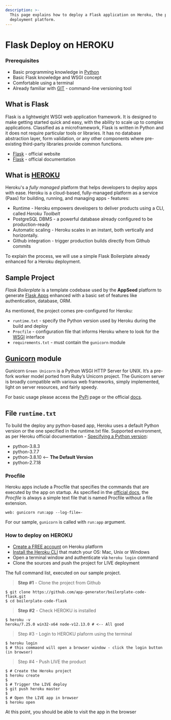 ```yaml
---
description: >-
  This page explains how to deploy a Flask application on Heroku, the popular
  deployment platform.
---
```


# Flask Deploy on HEROKU

### Prerequisites <a href="#prerequisites" id="prerequisites"></a>

* Basic programming knowledge in [Python](https://www.python.org/)
* Basic Flask knowledge and WSGI concept
* Comfortable using a terminal
* Already familiar with [GIT](https://git-scm.com/) - command-line versioning tool


## What is Flask

Flask is a lightweight WSGI web application framework. It is designed to make getting started quick and easy, with the ability to scale up to complex applications. Classified as a microframework, Flask is written in Python and it does not require particular tools or libraries. It has no database abstraction layer, form validation, or any other components where pre-existing third-party libraries provide common functions.

* [Flask](https://palletsprojects.com/p/flask/) - official website
* [Flask](https://flask.palletsprojects.com/) - official documentation


## What is [HEROKU](https://www.heroku.com/)

Heroku's a _fully managed_ platform that helps developers to deploy apps with ease. Heroku is a cloud-based, fully-managed platform as a service (Paas) for building, running, and managing apps - features:

* Runtime - Heroku empowers developers to deliver products using a CLI, called _Heroku Toolbelt_
* PostgreSQL DBMS - a powerful database already configured to be production-ready
* Automatic scaling - Heroku scales in an instant, both vertically and horizontally.
* Github integration - trigger production builds directly from Github commits

To explain the process, we will use a simple Flask Boilerplate already enhanced for a Heroku deployment.


## Sample Project

_Flask Boilerplate_ is a template codebase used by the **AppSeed** platform to generate [Flask Apps](https://appseed.us/apps/flask-apps) enhanced with a basic set of features like authentication, database, ORM.

As mentioned, the project comes pre-configured for Heroku:

* `runtime.txt` - specify the Python version used by Heroku during the build and deploy
* `Procfile` - configuration file that informs Heroku where to look for the [WSGI](https://docs-old.appseed.us/what-is/wsgi/) interface
* `requirements.txt` - must contain the `gunicorn` module


## [Gunicorn](https://docs.gunicorn.org/en/stable/) module

Gunicorn `Green Unicorn` is a Python WSGI HTTP Server for UNIX. It’s a pre-fork worker model ported from Ruby’s Unicorn project. The Gunicorn server is broadly compatible with various web frameworks, simply implemented, light on server resources, and fairly speedy.

For basic usage please access the [PyPi](https://pypi.org/project/gunicorn/) page or the official [docs](https://pypi.org/project/gunicorn/).



## File  `runtime.txt`

To build the deploy any python-based app, Heroku uses a default Python version or the one specified in the runtime.txt file. Supported environment, as per Heroku official documentation - [Specifying a Python version](https://devcenter.heroku.com/articles/python-support#specifying-a-python-version):

* python-3.8.3
* python-3.7.7
* python-3.8.10 <-- **The Default Version**
* python-2.7.18



### Procfile

Heroku apps include a Procfile that specifies the commands that are executed by the app on startup. As specified in the [official docs](https://devcenter.heroku.com/articles/procfile), the _Procfile_ is always a simple text file that is named Procfile without a file extension.

```
web: gunicorn run:app --log-file=-
```

For our sample, `gunicorn` is called with `run:app` argument.



### How to deploy on HEROKU

* [Create a FREE account](https://signup.heroku.com/) on Heroku platform
* [Install the Heroku CLI](https://devcenter.heroku.com/articles/getting-started-with-python#set-up) that match your OS: Mac, Unix or Windows
* Open a terminal window and authenticate via `heroku login` command
* Clone the sources and push the project for LIVE deployment

The full command list, executed on our sample project.

> **Step #1** - Clone the project from Github

```
$ git clone https://github.com/app-generator/boilerplate-code-flask.git
$ cd boilerplate-code-flask
```

> **Step #2** - Check HEROKU is installed

```
$ heroku -v
heroku/7.25.0 win32-x64 node-v12.13.0 # <-- All good
```

> Step #3 - Login to HEROKU plaform using the terminal

```
$ heroku login
$ # this commaond will open a browser window - click the login button (in browser)
```

> Step #4 - Push LIVE the product

```
$ # Create the Heroku project
$ heroku create
$
$ # Trigger the LIVE deploy
$ git push heroku master
$
$ # Open the LIVE app in browser
$ heroku open
```

At this point, you should be able to visit the app in the browser
